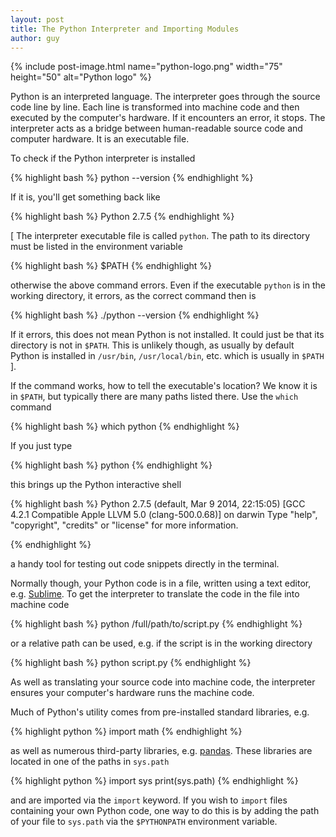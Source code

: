 ```yaml
---
layout: post
title: The Python Interpreter and Importing Modules
author: guy
---
```


{% include post-image.html name="python-logo.png" width="75" height="50" alt="Python logo" %}

Python is an interpreted language. The interpreter goes through the source code line by line. Each line is transformed into machine code and then executed by the computer's hardware. If it encounters an error, it stops. The interpreter acts as a bridge between human-readable source code and computer hardware. It is an executable file.

To check if the Python interpreter is installed

{% highlight bash %}
python --version
{% endhighlight %}

If it is, you'll get something back like

{% highlight bash %}
Python 2.7.5
{% endhighlight %}

[ The interpreter executable file is called `python`. The path to its directory must be listed in the environment variable

{% highlight bash %}
$PATH
{% endhighlight %}

otherwise the above command errors. Even if the executable `python` is in the working directory, it errors, as the correct command then is

{% highlight bash %}
./python --version
{% endhighlight %}

If it errors, this does not mean Python is not installed. It could just be that its directory is not in `$PATH`. This is unlikely though, as usually by default Python is installed in `/usr/bin`, `/usr/local/bin`, etc. which is usually in `$PATH` ].

If the command works, how to tell the executable's location? We know it is in `$PATH`, but typically there are many paths listed there. Use the `which` command

{% highlight bash %}
which python
{% endhighlight %}

If you just type

{% highlight bash %}
python
{% endhighlight %}

this brings up the Python interactive shell

{% highlight bash %}
Python 2.7.5 (default, Mar  9 2014, 22:15:05) 
[GCC 4.2.1 Compatible Apple LLVM 5.0 (clang-500.0.68)] on darwin
Type "help", "copyright", "credits" or "license" for more information.
>>>
{% endhighlight %}

a handy tool for testing out code snippets directly in the terminal. 

Normally though, your Python code is in a file, written using a text editor, e.g. [Sublime](https://www.sublimetext.com/). To get the interpreter to translate the code in the file into machine code

{% highlight bash %}
python /full/path/to/script.py
{% endhighlight %}

or a relative path can be used, e.g. if the script is in the working directory

{% highlight bash %}
python script.py
{% endhighlight %}

As well as translating your source code into machine code, the interpreter ensures your computer's hardware runs the machine code.

Much of Python's utility comes from pre-installed standard libraries, e.g.

{% highlight python %}
import math
{% endhighlight %}

as well as numerous third-party libraries, e.g. [pandas](http://pandas.pydata.org/). These libraries are located in one of the paths in `sys.path`

{% highlight python %}
import sys
print(sys.path)
{% endhighlight %}

and are imported via the `import` keyword. If you wish to `import` files containing your own Python code, one way to do this is by adding the path of your file to `sys.path` via the `$PYTHONPATH` environment variable.
